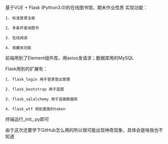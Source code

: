 基于VUE + Flask (Python3.0)的在线图书馆，期末作业性质
实现功能：

    1. 标准登录注册

    2. 多条件查询图书

    3. 在线阅读

    4. 收藏夹功能
    
前端用到了Element组件库，用axios发请求；数据库用的MySQL

Flask用到的扩展有：

    1. flask_login 用于登录登出管理 

    2. flask_bootstrap 用于蓝图

    3. flask_sqlalchemy 用于连接数据库

    4. flask_wtf 用到里面的token

终端运行_init_.py即可

由于这次还要学下GitHub怎么用的所以很可能出现神奇现象，具体会是啥我也不知道